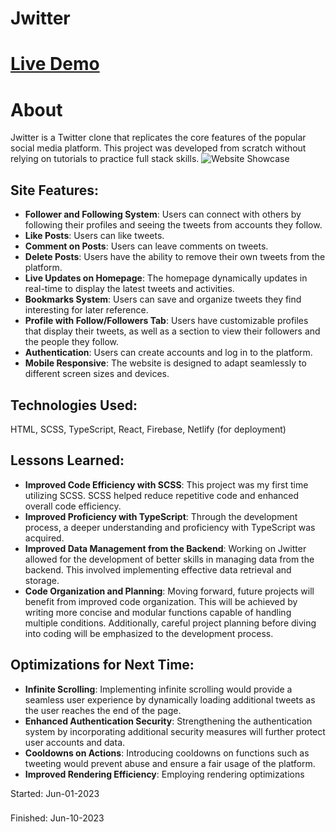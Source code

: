 # Jwitter
# [Live Demo](https://main--chipper-gnome-4de1e9.netlify.app/)
# About
Jwitter is a Twitter clone that replicates the core features of the popular social media platform. This project was developed from scratch without relying on tutorials to practice full stack skills.
![Website Showcase](https://github.com/jason21715/Jwitter/assets/121495300/6da985a2-7100-472f-8072-4c3194beea86)

## Site Features:
* __Follower and Following System__: Users can connect with others by following their profiles and seeing the tweets from accounts they follow.
* __Like Posts__: Users can like tweets.
* __Comment on Posts__: Users can leave comments on tweets.
* __Delete Posts__: Users have the ability to remove their own tweets from the platform.
* __Live Updates on Homepage__: The homepage dynamically updates in real-time to display the latest tweets and activities.
* __Bookmarks System__: Users can save and organize tweets they find interesting for later reference.
* __Profile with Follow/Followers Tab__: Users have customizable profiles that display their tweets, as well as a section to view their followers and the people they follow.
* __Authentication__: Users can create accounts and log in to the platform.
* __Mobile Responsive__: The website is designed to adapt seamlessly to different screen sizes and devices.

## Technologies Used:
HTML, SCSS, TypeScript, React, Firebase, Netlify (for deployment)

## Lessons Learned:
* __Improved Code Efficiency with SCSS__: This project was my first time utilizing SCSS. SCSS helped reduce repetitive code and enhanced overall code efficiency.
* __Improved Proficiency with TypeScript__: Through the development process, a deeper understanding and proficiency with TypeScript was acquired.
* __Improved Data Management from the Backend__: Working on Jwitter allowed for the development of better skills in managing data from the backend. This involved implementing effective data retrieval and storage.
* __Code Organization and Planning__: Moving forward, future projects will benefit from improved code organization. This will be achieved by writing more concise and modular functions capable of handling multiple conditions. Additionally, careful project planning before diving into coding will be emphasized to the development process.

## Optimizations for Next Time:
* __Infinite Scrolling__: Implementing infinite scrolling would provide a seamless user experience by dynamically loading additional tweets as the user reaches the end of the page.
* __Enhanced Authentication Security__: Strengthening the authentication system by incorporating additional security measures will further protect user accounts and data.
* __Cooldowns on Actions__: Introducing cooldowns on functions such as tweeting would prevent abuse and ensure a fair usage of the platform.
* __Improved Rendering Efficiency__: Employing rendering optimizations

Started: Jun-01-2023
###
Finished: Jun-10-2023

